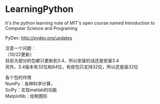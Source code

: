 # LearningPython

It's the python learning note of MIT's open course named Introduction to Computer Science and Programing

PyDev: http://pydev.org/updates

注意一个问题：  
（10/22更新）  
目前大部分的包都只更新到3.4，所以安装的话还是安装3.4  
另外，3.4版本有32位和64位，有些包只支持32位，所以还是装32位

各个包的作用  
NumPy：各种科学计算，  
SciPy：实现matlab的功能  
Matplotlib：绘制图形  